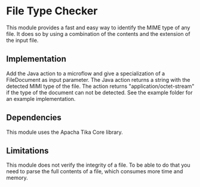 # File Type Checker
This module provides a fast and easy way to identify the MIME type of any file. It does so by using a combination of the contents and the extension of the input file. 

## Implementation
Add the Java action to a microflow and give a specialization of a FileDocument as input parameter. The Java action returns a string with the detected MIMI type of the file. The action returns "application/octet-stream" if the type of the document can not be detected. See the example folder for an example implementation.

## Dependencies
This module uses the Apacha Tika Core library.

## Limitations
This module does not verify the integrity of a file. To be able to do that you need to parse the full contents of a file, which consumes more time and memory. 
